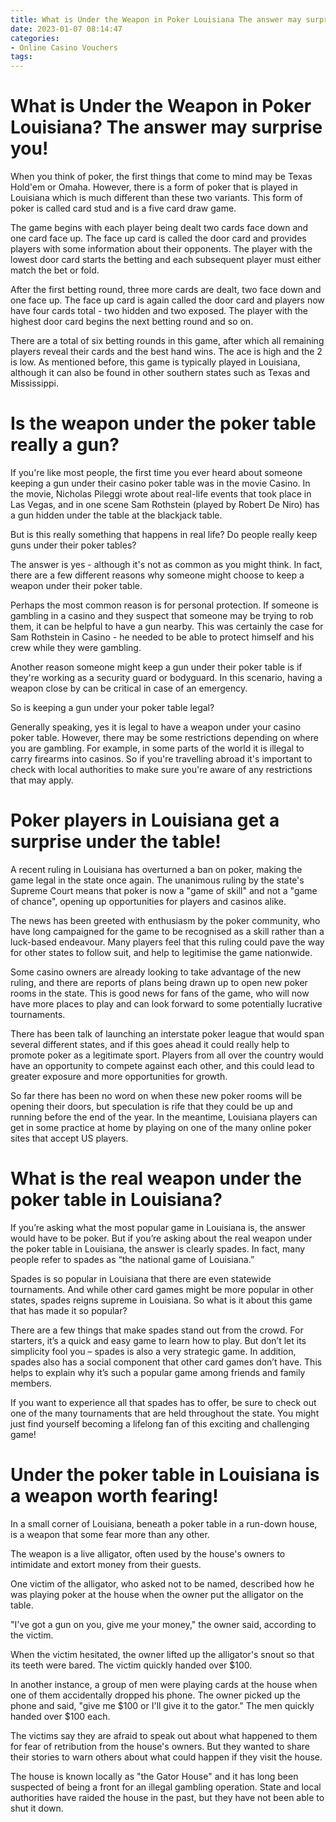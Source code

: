 ```yaml
---
title: What is Under the Weapon in Poker Louisiana The answer may surprise you!
date: 2023-01-07 08:14:47
categories:
- Online Casino Vouchers
tags:
---
```



#  What is Under the Weapon in Poker Louisiana? The answer may surprise you!

When you think of poker, the first things that come to mind may be Texas Hold'em or Omaha. However, there is a form of poker that is played in Louisiana which is much different than these two variants. This form of poker is called card stud and is a five card draw game.

The game begins with each player being dealt two cards face down and one card face up. The face up card is called the door card and provides players with some information about their opponents. The player with the lowest door card starts the betting and each subsequent player must either match the bet or fold.

After the first betting round, three more cards are dealt, two face down and one face up. The face up card is again called the door card and players now have four cards total - two hidden and two exposed. The player with the highest door card begins the next betting round and so on.

There are a total of six betting rounds in this game, after which all remaining players reveal their cards and the best hand wins. The ace is high and the 2 is low. As mentioned before, this game is typically played in Louisiana, although it can also be found in other southern states such as Texas and Mississippi.

#  Is the weapon under the poker table really a gun?

If you're like most people, the first time you ever heard about someone keeping a gun under their casino poker table was in the movie Casino. In the movie, Nicholas Pileggi wrote about real-life events that took place in Las Vegas, and in one scene Sam Rothstein (played by Robert De Niro) has a gun hidden under the table at the blackjack table.

But is this really something that happens in real life? Do people really keep guns under their poker tables?

The answer is yes - although it's not as common as you might think. In fact, there are a few different reasons why someone might choose to keep a weapon under their poker table.

Perhaps the most common reason is for personal protection. If someone is gambling in a casino and they suspect that someone may be trying to rob them, it can be helpful to have a gun nearby. This was certainly the case for Sam Rothstein in Casino - he needed to be able to protect himself and his crew while they were gambling.

Another reason someone might keep a gun under their poker table is if they're working as a security guard or bodyguard. In this scenario, having a weapon close by can be critical in case of an emergency.

So is keeping a gun under your poker table legal?

Generally speaking, yes it is legal to have a weapon under your casino poker table. However, there may be some restrictions depending on where you are gambling. For example, in some parts of the world it is illegal to carry firearms into casinos. So if you're travelling abroad it's important to check with local authorities to make sure you're aware of any restrictions that may apply.

#  Poker players in Louisiana get a surprise under the table!

A recent ruling in Louisiana has overturned a ban on poker, making the game legal in the state once again. The unanimous ruling by the state's Supreme Court means that poker is now a "game of skill" and not a "game of chance", opening up opportunities for players and casinos alike.

The news has been greeted with enthusiasm by the poker community, who have long campaigned for the game to be recognised as a skill rather than a luck-based endeavour. Many players feel that this ruling could pave the way for other states to follow suit, and help to legitimise the game nationwide.

Some casino owners are already looking to take advantage of the new ruling, and there are reports of plans being drawn up to open new poker rooms in the state. This is good news for fans of the game, who will now have more places to play and can look forward to some potentially lucrative tournaments.

There has been talk of launching an interstate poker league that would span several different states, and if this goes ahead it could really help to promote poker as a legitimate sport. Players from all over the country would have an opportunity to compete against each other, and this could lead to greater exposure and more opportunities for growth.

So far there has been no word on when these new poker rooms will be opening their doors, but speculation is rife that they could be up and running before the end of the year. In the meantime, Louisiana players can get in some practice at home by playing on one of the many online poker sites that accept US players.

#  What is the real weapon under the poker table in Louisiana?

If you’re asking what the most popular game in Louisiana is, the answer would have to be poker. But if you’re asking about the real weapon under the poker table in Louisiana, the answer is clearly spades. In fact, many people refer to spades as “the national game of Louisiana.”

Spades is so popular in Louisiana that there are even statewide tournaments. And while other card games might be more popular in other states, spades reigns supreme in Louisiana. So what is it about this game that has made it so popular?

There are a few things that make spades stand out from the crowd. For starters, it’s a quick and easy game to learn how to play. But don’t let its simplicity fool you – spades is also a very strategic game. In addition, spades also has a social component that other card games don’t have. This helps to explain why it’s such a popular game among friends and family members.

If you want to experience all that spades has to offer, be sure to check out one of the many tournaments that are held throughout the state. You might just find yourself becoming a lifelong fan of this exciting and challenging game!

#  Under the poker table in Louisiana is a weapon worth fearing!

In a small corner of Louisiana, beneath a poker table in a run-down house, is a weapon that some fear more than any other.

The weapon is a live alligator, often used by the house's owners to intimidate and extort money from their guests.

One victim of the alligator, who asked not to be named, described how he was playing poker at the house when the owner put the alligator on the table.

"I've got a gun on you, give me your money," the owner said, according to the victim.

When the victim hesitated, the owner lifted up the alligator's snout so that its teeth were bared. The victim quickly handed over $100.

In another instance, a group of men were playing cards at the house when one of them accidentally dropped his phone. The owner picked up the phone and said, "give me $100 or I'll give it to the gator." The men quickly handed over $100 each.

The victims say they are afraid to speak out about what happened to them for fear of retribution from the house's owners. But they wanted to share their stories to warn others about what could happen if they visit the house.

The house is known locally as "the Gator House" and it has long been suspected of being a front for an illegal gambling operation. State and local authorities have raided the house in the past, but they have not been able to shut it down.